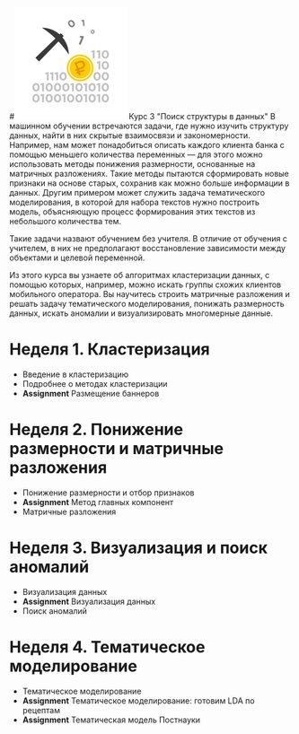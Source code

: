 #![](logo.jpg) Курс 3 "Поиск структуры в данных"
В машинном обучении встречаются задачи, где нужно изучить структуру данных, найти в них скрытые взаимосвязи и закономерности. Например, нам может понадобиться описать каждого клиента банка с помощью меньшего количества переменных — для этого можно использовать методы понижения размерности, основанные на матричных разложениях. Такие методы пытаются сформировать новые признаки на основе старых, сохранив как можно больше информации в данных. Другим примером может служить задача тематического моделирования, в которой для набора текстов нужно построить модель, объясняющую процесс формирования этих текстов из небольшого количества тем.

Такие задачи назвают обучением без учителя. В отличие от обучения с учителем, в них не предполагают восстановление зависимости между объектами и целевой переменной.

Из этого курса вы узнаете об алгоритмах кластеризации данных, с помощью которых, например, можно искать группы схожих клиентов мобильного оператора. Вы научитесь строить матричные разложения и решать задачу тематического моделирования, понижать размерность данных, искать аномалии и визуализировать многомерные данные.

# Неделя 1. Кластеризация
 * Введение в кластеризацию
 * Подробнее о методах кластеризации
 * __Assignment__ Размещение баннеров

# Heделя 2. Понижение размерности и матричные разложения
 * Понижение размерности и отбор признаков
 * __Assignment__ Метод главных компонент
 * Матричные разложения

# Heделя 3. Визуализация и поиск аномалий
 * Визуализация данных
 * __Assignment__ Визуализация данных
 * Поиск аномалий

# Heделя 4. Тематическое моделирование
 * Тематическое моделирование
 * __Assignment__ Тематическое моделирование: готовим LDA по рецептам
 * __Assignment__ Тематическая модель Постнауки
